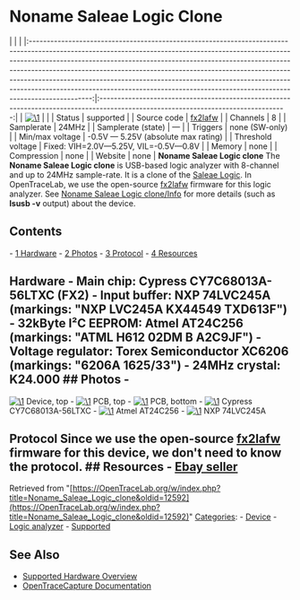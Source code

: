 # Noname Saleae Logic Clone

| | | |:-----------------------------------------------------------------------------------------------------------------------------------------------------------------------------------------------------------------------------------------------------------------------------------------------------------------------------------------------------------------------------------------------------------------------------------------------------------------------------------------------------:|:----------------------------------------------------------------------------------------------------------------------------------:| | [![\1](../../assets/hardware/general/\2)](./File:Noname_saleae_logic_clone_mugshot.png.html) | | | Status | supported | | Source code | [fx2lafw](http://github.com/OpenTraceLab/?p=OpenTraceCapture.git;a=tree;f=src/hardware/fx2lafw) | | Channels | 8 | | Samplerate | 24MHz | | Samplerate (state) | — | | Triggers | none (SW-only) | | Min/max voltage | -0.5V — 5.25V (absolute max rating) | | Threshold voltage | Fixed: VIH=2.0V—5.25V, VIL=-0.5V—0.8V | | Memory | none | | Compression | none | | Website | none | **Noname Saleae Logic clone** The **Noname Saleae Logic clone** is USB-based logic analyzer with 8-channel and up to 24MHz sample-rate. It is a clone of the [Saleae Logic](Saleae_Logic.html "Saleae Logic"). In OpenTraceLab, we use the open-source [fx2lafw](Fx2lafw.html "Fx2lafw") firmware for this logic analyzer. See [Noname Saleae Logic clone/Info](https://OpenTraceLab.org/w/index.php?title=Noname_Saleae_Logic_clone/Info&action=edit&redlink=1 "Noname Saleae Logic clone/Info \(page does not exist\)") for more details (such as **lsusb -v** output) about the device. 
## Contents 
\- [1 Hardware](Noname_Saleae_Logic_clone.html#Hardware) \- [2 Photos](Noname_Saleae_Logic_clone.html#Photos) \- [3 Protocol](Noname_Saleae_Logic_clone.html#Protocol) \- [4 Resources](Noname_Saleae_Logic_clone.html#Resources) 
## Hardware \- **Main chip**: Cypress CY7C68013A-56LTXC (FX2) \- **Input buffer**: NXP 74LVC245A (markings: "NXP LVC245A KX44549 TXD613F") \- **32kByte I²C EEPROM**: Atmel AT24C256 (markings: "ATML H612 02DM B A2C9JF") \- **Voltage regulator**: Torex Semiconductor XC6206 (markings: "6206A 1625/33") \- **24MHz crystal**: K24.000 ## Photos \- 
[![\1](../../assets/hardware/general/\2)](./File:LogicAnalyzerBox.jpg.html)
Device, top
\- 
[![\1](../../assets/hardware/general/\2)](./File:LogicAnalyzer1.jpg.html)
PCB, top
\- 
[![\1](../../assets/hardware/general/\2)](./File:LogicAnalyzer2.jpg.html)
PCB, bottom
\- 
[![\1](../../assets/hardware/general/\2)](./File:LogicAnalyzer4.jpg.html)
Cypress CY7C68013A-56LTXC
\- 
[![\1](../../assets/hardware/general/\2)](./File:LogicAnalyzer5.jpg.html)
Atmel AT24C256
\- 
[![\1](../../assets/hardware/general/\2)](./File:LogicAnalyzer3.jpg.html)
NXP 74LVC245A
## Protocol Since we use the open-source [fx2lafw](Fx2lafw.html "Fx2lafw") firmware for this device, we don't need to know the protocol. ## Resources \- [Ebay seller](http://www.ebay.de/itm/USB-Logic-Analyzer-8-Kanal-24MHz-I2C-SPI-JTAG-CAN-LIN-UART-e02/122164455000)
Retrieved from "[https://OpenTraceLab.org/w/index.php?title=Noname_Saleae_Logic_clone&oldid=12592](https://OpenTraceLab.org/w/index.php?title=Noname_Saleae_Logic_clone&oldid=12592)" 
[Categories](specialcategories-specialcategories.md): \- [Device](./Category:Device.html "Category:Device") \- [Logic analyzer](./Category:Logic_analyzer.html "Category:Logic analyzer") \- [Supported](./Category:Supported.html "Category:Supported")

## See Also
- [Supported Hardware Overview](../supported-hardware.md)
- [OpenTraceCapture Documentation](../../opentracecapture/overview.md)
